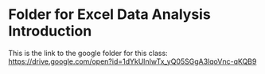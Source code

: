 # Folder for Excel Data Analysis Introduction
This is the link to the google folder for this class: https://drive.google.com/open?id=1dYkUlnIwTx_yQ05SGgA3lqoVnc-qKQB9
